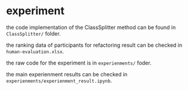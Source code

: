 # experiment

the code implementation of the ClassSplitter method can be found in `ClassSplitter/` folder.

the ranking data of participants for refactoring result can be checked in `human-evaluation.xlsx`.

the raw code for the experiment is in `experienments/` foder.

the main experienment results can be checked in `experienments/experienment_result.ipynb`.
